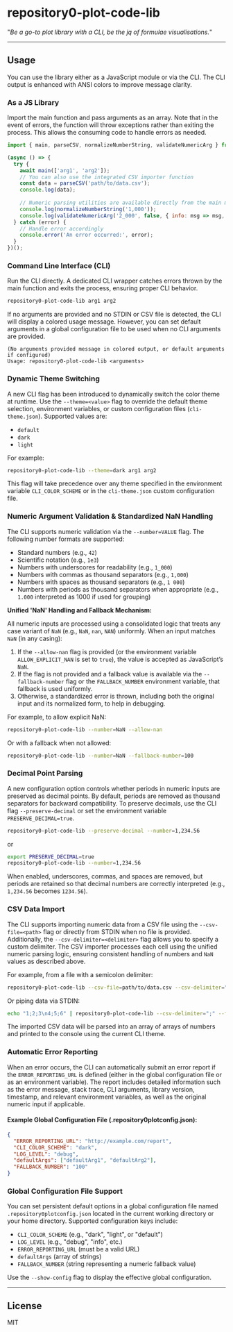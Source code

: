# repository0-plot-code-lib

"_Be a go-to plot library with a CLI, be the jq of formulae visualisations._"

---

## Usage

You can use the library either as a JavaScript module or via the CLI. The CLI output is enhanced with ANSI colors to improve message clarity.

### As a JS Library

Import the main function and pass arguments as an array. Note that in the event of errors, the function will throw exceptions rather than exiting the process. This allows the consuming code to handle errors as needed.

```js
import { main, parseCSV, normalizeNumberString, validateNumericArg } from '@src/lib/main.js';

(async () => {
  try {
    await main(['arg1', 'arg2']);
    // You can also use the integrated CSV importer function
    const data = parseCSV('path/to/data.csv');
    console.log(data);
    
    // Numeric parsing utilities are available directly from the main module
    console.log(normalizeNumberString('1,000'));
    console.log(validateNumericArg('2_000', false, { info: msg => msg, error: msg => msg }));
  } catch (error) {
    // Handle error accordingly
    console.error('An error occurred:', error);
  }
})();
```

### Command Line Interface (CLI)

Run the CLI directly. A dedicated CLI wrapper catches errors thrown by the main function and exits the process, ensuring proper CLI behavior.

```bash
repository0-plot-code-lib arg1 arg2
```

If no arguments are provided and no STDIN or CSV file is detected, the CLI will display a colored usage message. However, you can set default arguments in a global configuration file to be used when no CLI arguments are provided.

```
(No arguments provided message in colored output, or default arguments if configured)
Usage: repository0-plot-code-lib <arguments>
```

### Dynamic Theme Switching

A new CLI flag has been introduced to dynamically switch the color theme at runtime. Use the `--theme=<value>` flag to override the default theme selection, environment variables, or custom configuration files (`cli-theme.json`). Supported values are:

- `default`
- `dark`
- `light`

For example:

```bash
repository0-plot-code-lib --theme=dark arg1 arg2
```

This flag will take precedence over any theme specified in the environment variable `CLI_COLOR_SCHEME` or in the `cli-theme.json` custom configuration file.

### Numeric Argument Validation & Standardized NaN Handling

The CLI supports numeric validation via the `--number=VALUE` flag. The following number formats are supported:

- Standard numbers (e.g., `42`)
- Scientific notation (e.g., `1e3`)
- Numbers with underscores for readability (e.g., `1_000`)
- Numbers with commas as thousand separators (e.g., `1,000`)
- Numbers with spaces as thousand separators (e.g., `1 000`)
- Numbers with periods as thousand separators when appropriate (e.g., `1.000` interpreted as 1000 if used for grouping)

**Unified 'NaN' Handling and Fallback Mechanism:**

All numeric inputs are processed using a consolidated logic that treats any case variant of `NaN` (e.g., `NaN`, `nan`, `NAN`) uniformly. When an input matches `NaN` (in any casing):

1. If the `--allow-nan` flag is provided (or the environment variable `ALLOW_EXPLICIT_NAN` is set to `true`), the value is accepted as JavaScript’s `NaN`.
2. If the flag is not provided and a fallback value is available via the `--fallback-number` flag or the `FALLBACK_NUMBER` environment variable, that fallback is used uniformly.
3. Otherwise, a standardized error is thrown, including both the original input and its normalized form, to help in debugging.

For example, to allow explicit NaN:

```bash
repository0-plot-code-lib --number=NaN --allow-nan
```

Or with a fallback when not allowed:

```bash
repository0-plot-code-lib --number=NaN --fallback-number=100
```

### Decimal Point Parsing

A new configuration option controls whether periods in numeric inputs are preserved as decimal points. By default, periods are removed as thousand separators for backward compatibility. To preserve decimals, use the CLI flag `--preserve-decimal` or set the environment variable `PRESERVE_DECIMAL=true`.

```bash
repository0-plot-code-lib --preserve-decimal --number=1,234.56
```

or

```bash
export PRESERVE_DECIMAL=true
repository0-plot-code-lib --number=1,234.56
```

When enabled, underscores, commas, and spaces are removed, but periods are retained so that decimal numbers are correctly interpreted (e.g., `1,234.56` becomes `1234.56`).

### CSV Data Import

The CLI supports importing numeric data from a CSV file using the `--csv-file=<path>` flag or directly from STDIN when no file is provided. Additionally, the `--csv-delimiter=<delimiter>` flag allows you to specify a custom delimiter. The CSV importer processes each cell using the unified numeric parsing logic, ensuring consistent handling of numbers and `NaN` values as described above.

For example, from a file with a semicolon delimiter:

```bash
repository0-plot-code-lib --csv-file=path/to/data.csv --csv-delimiter=";" --fallback-number=100
```

Or piping data via STDIN:

```bash
echo "1;2;3\n4;5;6" | repository0-plot-code-lib --csv-delimiter=";" --fallback-number=100
```

The imported CSV data will be parsed into an array of arrays of numbers and printed to the console using the current CLI theme.

### Automatic Error Reporting

When an error occurs, the CLI can automatically submit an error report if the `ERROR_REPORTING_URL` is defined (either in the global configuration file or as an environment variable). The report includes detailed information such as the error message, stack trace, CLI arguments, library version, timestamp, and relevant environment variables, as well as the original numeric input if applicable.

#### Example Global Configuration File (.repository0plotconfig.json):

```json
{
  "ERROR_REPORTING_URL": "http://example.com/report",
  "CLI_COLOR_SCHEME": "dark",
  "LOG_LEVEL": "debug",
  "defaultArgs": ["defaultArg1", "defaultArg2"],
  "FALLBACK_NUMBER": "100"
}
```

### Global Configuration File Support

You can set persistent default options in a global configuration file named `.repository0plotconfig.json` located in the current working directory or your home directory. Supported configuration keys include:

- `CLI_COLOR_SCHEME` (e.g., "dark", "light", or "default")
- `LOG_LEVEL` (e.g., "debug", "info", etc.)
- `ERROR_REPORTING_URL` (must be a valid URL)
- `defaultArgs` (array of strings)
- `FALLBACK_NUMBER` (string representing a numeric fallback value)

Use the `--show-config` flag to display the effective global configuration.

---

## License

MIT
